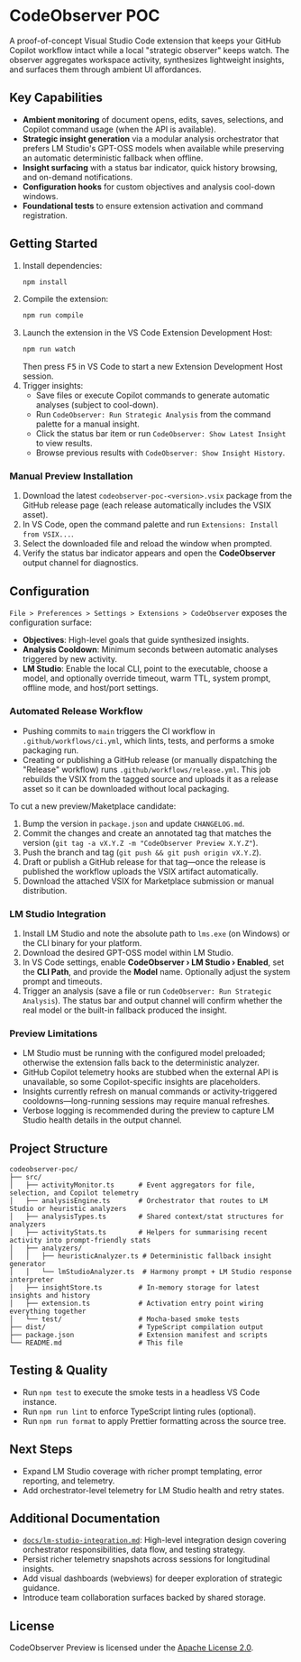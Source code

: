 # CodeObserver POC

A proof-of-concept Visual Studio Code extension that keeps your GitHub Copilot workflow intact while a local "strategic observer" keeps watch. The observer aggregates workspace activity, synthesizes lightweight insights, and surfaces them through ambient UI affordances.

## Key Capabilities

- **Ambient monitoring** of document opens, edits, saves, selections, and Copilot command usage (when the API is available).
- **Strategic insight generation** via a modular analysis orchestrator that prefers LM Studio's GPT-OSS models when available while preserving an automatic deterministic fallback when offline.
- **Insight surfacing** with a status bar indicator, quick history browsing, and on-demand notifications.
- **Configuration hooks** for custom objectives and analysis cool-down windows.
- **Foundational tests** to ensure extension activation and command registration.

## Getting Started

1. Install dependencies:
   ```powershell
   npm install
   ```
2. Compile the extension:
   ```powershell
   npm run compile
   ```
3. Launch the extension in the VS Code Extension Development Host:
   ```powershell
   npm run watch
   ```
   Then press <kbd>F5</kbd> in VS Code to start a new Extension Development Host session.
4. Trigger insights:
   - Save files or execute Copilot commands to generate automatic analyses (subject to cool-down).
   - Run `CodeObserver: Run Strategic Analysis` from the command palette for a manual insight.
   - Click the status bar item or run `CodeObserver: Show Latest Insight` to view results.
   - Browse previous results with `CodeObserver: Show Insight History`.

### Manual Preview Installation

1. Download the latest `codeobserver-poc-<version>.vsix` package from the GitHub release page (each release automatically includes the VSIX asset).
2. In VS Code, open the command palette and run `Extensions: Install from VSIX...`.
3. Select the downloaded file and reload the window when prompted.
4. Verify the status bar indicator appears and open the **CodeObserver** output channel for diagnostics.

## Configuration

`File > Preferences > Settings > Extensions > CodeObserver` exposes the configuration surface:

- **Objectives**: High-level goals that guide synthesized insights.
- **Analysis Cooldown**: Minimum seconds between automatic analyses triggered by new activity.
- **LM Studio**: Enable the local CLI, point to the executable, choose a model, and optionally override timeout, warm TTL, system prompt, offline mode, and host/port settings.

### Automated Release Workflow

- Pushing commits to `main` triggers the CI workflow in `.github/workflows/ci.yml`, which lints, tests, and performs a smoke packaging run.
- Creating or publishing a GitHub release (or manually dispatching the "Release" workflow) runs `.github/workflows/release.yml`. This job rebuilds the VSIX from the tagged source and uploads it as a release asset so it can be downloaded without local packaging.

To cut a new preview/Maketplace candidate:

1. Bump the version in `package.json` and update `CHANGELOG.md`.
2. Commit the changes and create an annotated tag that matches the version (`git tag -a vX.Y.Z -m "CodeObserver Preview X.Y.Z"`).
3. Push the branch and tag (`git push && git push origin vX.Y.Z`).
4. Draft or publish a GitHub release for that tag—once the release is published the workflow uploads the VSIX artifact automatically.
5. Download the attached VSIX for Marketplace submission or manual distribution.

### LM Studio Integration

1. Install LM Studio and note the absolute path to `lms.exe` (on Windows) or the CLI binary for your platform.
2. Download the desired GPT-OSS model within LM Studio.
3. In VS Code settings, enable **CodeObserver › LM Studio › Enabled**, set the **CLI Path**, and provide the **Model** name. Optionally adjust the system prompt and timeouts.
4. Trigger an analysis (save a file or run `CodeObserver: Run Strategic Analysis`). The status bar and output channel will confirm whether the real model or the built-in fallback produced the insight.

### Preview Limitations

- LM Studio must be running with the configured model preloaded; otherwise the extension falls back to the deterministic analyzer.
- GitHub Copilot telemetry hooks are stubbed when the external API is unavailable, so some Copilot-specific insights are placeholders.
- Insights currently refresh on manual commands or activity-triggered cooldowns—long-running sessions may require manual refreshes.
- Verbose logging is recommended during the preview to capture LM Studio health details in the output channel.

## Project Structure

```
codeobserver-poc/
├── src/
│   ├── activityMonitor.ts      # Event aggregators for file, selection, and Copilot telemetry
│   ├── analysisEngine.ts       # Orchestrator that routes to LM Studio or heuristic analyzers
│   ├── analysisTypes.ts        # Shared context/stat structures for analyzers
│   ├── activityStats.ts        # Helpers for summarising recent activity into prompt-friendly stats
│   ├── analyzers/
│   │   ├── heuristicAnalyzer.ts # Deterministic fallback insight generator
│   │   └── lmStudioAnalyzer.ts  # Harmony prompt + LM Studio response interpreter
│   ├── insightStore.ts         # In-memory storage for latest insights and history
│   ├── extension.ts            # Activation entry point wiring everything together
│   └── test/                   # Mocha-based smoke tests
├── dist/                       # TypeScript compilation output
├── package.json                # Extension manifest and scripts
└── README.md                   # This file
```

## Testing & Quality

- Run `npm test` to execute the smoke tests in a headless VS Code instance.
- Run `npm run lint` to enforce TypeScript linting rules (optional).
- Run `npm run format` to apply Prettier formatting across the source tree.

## Next Steps

- Expand LM Studio coverage with richer prompt templating, error reporting, and telemetry.
- Add orchestrator-level telemetry for LM Studio health and retry states.

## Additional Documentation

- [`docs/lm-studio-integration.md`](docs/lm-studio-integration.md): High-level integration design covering orchestrator responsibilities, data flow, and testing strategy.
- Persist richer telemetry snapshots across sessions for longitudinal insights.
- Add visual dashboards (webviews) for deeper exploration of strategic guidance.
- Introduce team collaboration surfaces backed by shared storage.

## License

CodeObserver Preview is licensed under the [Apache License 2.0](../LICENSE).
